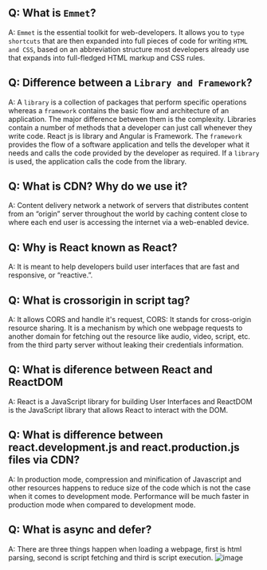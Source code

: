## Q: What is `Emmet`?

A: `Emmet` is the essential toolkit for web-developers. It allows you to `type shortcuts` that are then expanded into full pieces of code for writing `HTML and CSS`, based on an abbreviation structure most developers already use that expands into full-fledged HTML markup and CSS rules.

## Q: Difference between a `Library and Framework`?

A: A `library` is a collection of packages that perform specific operations whereas a `framework` contains the basic flow and architecture of an application. The major difference between them is the complexity. Libraries contain a number of methods that a developer can just call whenever they write code. React js is library and Angular is Framework.
The `framework` provides the flow of a software application and tells the developer what it needs and calls the code provided by the developer as required. If a `library` is used, the application calls the code from the library.

## Q: What is CDN? Why do we use it?

A: Content delivery network a network of servers that distributes content from an “origin” server throughout the world by caching content close to where each end user is accessing the internet via a web-enabled device.

## Q: Why is React known as React? 

A: It is meant to help developers build user interfaces that are fast and responsive, or “reactive.”.

## Q: What is crossorigin in script tag?

A: It allows CORS and handle it's request, CORS: It stands for cross-origin resource sharing. It is a mechanism by which one webpage requests to another domain for fetching out the resource like audio, video, script, etc. from the third party server without leaking their credentials information. 

## Q: What is diference between React and ReactDOM

A: React is a JavaScript library for building User Interfaces and ReactDOM is the JavaScript library that allows React to interact with the DOM.

## Q: What is difference between react.development.js and react.production.js files via CDN?

A: In production mode, compression and minification of Javascript and other resources happens to reduce size of the code which is not the case when it comes to development mode. Performance will be much faster in production mode when compared to development mode.

## Q: What is async and defer?

A: There are three things happen when loading a webpage, first is html parsing, second is script fetching and third is script execution.
![image](https://github.com/Hardik-Jain08/Namaste_React_Handbook/assets/77958121/0303c0ee-e5d9-42b1-ae01-e068489d1ce7)
